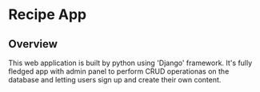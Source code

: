 # Recipe App
## Overview
This web application is built by python using 'Django' framework. It's fully fledged app with admin panel to perform CRUD operationas on the database and letting users sign up and create their own content.